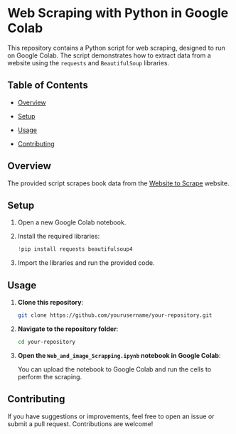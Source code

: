 # Web Scraping with Python in Google Colab

This repository contains a Python script for web scraping, designed to run on Google Colab. The script demonstrates how to extract data from a website using the `requests` and `BeautifulSoup` libraries.

## Table of Contents

- [Overview](#overview)
- [Setup](#setup)
- [Usage](#usage)

- [Contributing](#contributing)

## Overview

The provided script scrapes book data from the [Website to Scrape](https://unsplash.com/) website. 

## Setup

1. Open a new Google Colab notebook.
2. Install the required libraries:

    ```python
    !pip install requests beautifulsoup4
    ```

3. Import the libraries and run the provided code.

## Usage

1. **Clone this repository**:

    ```bash
    git clone https://github.com/yourusername/your-repository.git
    ```

2. **Navigate to the repository folder**:

    ```bash
    cd your-repository
    ```

3. **Open the `Web_and_image_Scrapping.ipynb` notebook in Google Colab**:

    You can upload the notebook to Google Colab and run the cells to perform the scraping.

## Contributing

If you have suggestions or improvements, feel free to open an issue or submit a pull request. Contributions are welcome!




